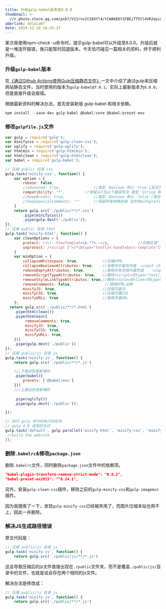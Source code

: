```yaml
---
title: 升级gulp-babel版本至8.0.0
thumbnail: >-
  //r.photo.store.qq.com/psb?/V11rnv1t26XYl4/tCWA6E6Y1FBEjTT5tl4VR2epiqWqEpHxaT4JhcJtseU!/r/dFIBAAAAAAAAnull&bo=sAQPArAEDwIRCT4!&rf=photolist&t=5_yake_qzoneimgout.png
abbrlink: dd1aca07
date: 2019-12-10 16:35:37
---
```


某次我使用npm-check -u命令时，提示gulp-babel可以升级至8.0.0，升级后就是一堆连环报错，我只能暂时回退版本。今天恰巧碰见一篇相关的资料，终于顺利升级。

<!--more-->

### 升级`gulp-babel`版本

在[《通过Github Actions使用Gulp压缩静态文件》](https://tiexo.github.io/28061956/)一文中介绍了通过gulp来压缩网站静态文件，当时使用的版本为`gulp-babel@7.0.1`，实际上最新版本为`8.0.0`，但是直接升级会报错。

根据最新资料的解决办法，首先安装新版 gulp-babel 和相关依赖。

```javascript
npm install --save-dev gulp-babel @babel/core @babel/preset-env
```

### 修改`gulpfile.js`文件

```javascript
var gulp = require('gulp');
var minifycss = require('gulp-clean-css');
var uglify = require('gulp-uglify');
var htmlmin = require('gulp-htmlmin');
var htmlclean = require('gulp-htmlclean');
var babel = require('gulp-babel');

// 压缩 public 目录 css
gulp.task('minify-css', function() {
    var option = {
        rebase: false,
        //advanced: true,               //类型：Boolean 默认：true [是否开启高级优化（合并选择器等）]
        compatibility: '*',         //保留ie7及以下兼容写法 类型：String 默认：''or'*' [启用兼容模式； 'ie7'：IE7兼容模式，'ie8'：IE8兼容模式，'*'：IE9+兼容模式]
        //keepBreaks: true,             //类型：Boolean 默认：false [是否保留换行]
        //keepSpecialComments: '*'      //保留所有特殊前缀 当你用autoprefixer生成的浏览器前缀，如果不加这个参数，有可能将会删除你的部分前缀
    }
    return gulp.src('./public/**/*.css')
        .pipe(minifycss())
        .pipe(gulp.dest('./public'));
});
// 压缩 public 目录 html
gulp.task('minify-html', function() {
    var cleanOptions = {
        protect: /<\!--%fooTemplate\b.*?%-->/g,             //忽略处理
        unprotect: /<script [^>]*\btype="text\/x-handlebars-template"[\s\S]+?<\/script>/ig //特殊处理
    }
    var minOption = {
        collapseWhitespace: true,           //压缩HTML
        collapseBooleanAttributes: true,    //省略布尔属性的值  <input checked="true"/> ==> <input />
        removeEmptyAttributes: true,        //删除所有空格作属性值    <input id="" /> ==> <input />
        removeScriptTypeAttributes: true,   //删除<script>的type="text/javascript"
        removeStyleLinkTypeAttributes: true,//删除<style>和<link>的type="text/css"
        removeComments: false,               //清除HTML注释
        minifyJS: true,                     //压缩页面JS
        minifyCSS: true,                    //压缩页面CSS
        minifyURLs: true                    //替换页面URL
    };  
  return gulp.src('./public/**/*.html')
    .pipe(htmlclean())
    .pipe(htmlmin({
         removeComments: true,
         minifyJS: true,
         minifyCSS: true,
         minifyURLs: true,
    }))
    .pipe(gulp.dest('./public'))
});
// 压缩 public/js 目录 js
gulp.task('minify-js', function() {
    return gulp.src('./public/**/*.js')

    //↓下面这些是新增的
    .pipe(babel({ 
        presets: ['@babel/env']  
    }))
    //↑上面这些是新增的
    
    .pipe(uglify())
    .pipe(gulp.dest('./public'));

});

// 执行 gulp 命令时执行的任务
// gulp 4.0 适用的方式
gulp.task('default', gulp.parallel('minify-html', 'minify-css', 'minify-js'
 //build the website
));
```

### 删除`.babelrc`&修改`package.json`

删除`.babelrc`文件，同时删除`package.json`文件中的依赖项。

```json
"babel-plugin-transform-remove-strict-mode": "0.0.2",
"babel-preset-es2015": "^6.24.1",
```

另外，安装`gulp-clean-css`插件，移除之前的`gulp-minify-css`和`gulp-imagemin`插件。

因为我搜索了一下，发现`gulp-minify-css`已经被弃用了，而图片压缩本站也用不上，因此一并删除。

### 解决JS生成路径错误

原文代码是：

```js
// 压缩 public/js 目录 js
gulp.task('minify-js', function() {
    return gulp.src('./public/js/**/*.js')
```

这会导致压缩后的js文件直接出现在`./public`文件夹，而不是覆盖`./public/js/`目录中的文件，也就是说会存在两个相同的js文件。

解决办法是修改成：

```javascript
// 压缩 public/js 目录 js
gulp.task('minify-js', function() {
    return gulp.src('./public/**/*.js')
```
